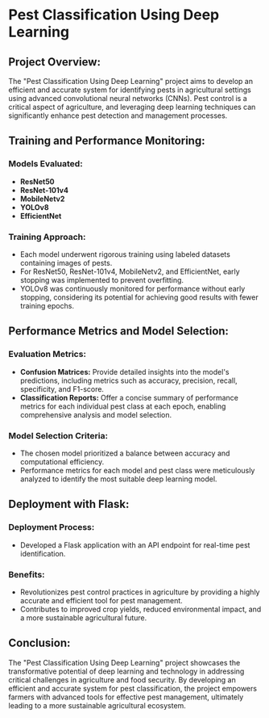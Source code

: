 # Pest Classification Using Deep Learning

## Project Overview:

The "Pest Classification Using Deep Learning" project aims to develop an efficient and accurate system for identifying pests in agricultural settings using advanced convolutional neural networks (CNNs). Pest control is a critical aspect of agriculture, and leveraging deep learning techniques can significantly enhance pest detection and management processes.

## Training and Performance Monitoring:

### Models Evaluated:
- **ResNet50**
- **ResNet-101v4**
- **MobileNetv2**
- **YOLOv8**
- **EfficientNet**

### Training Approach:
- Each model underwent rigorous training using labeled datasets containing images of pests.
- For ResNet50, ResNet-101v4, MobileNetv2, and EfficientNet, early stopping was implemented to prevent overfitting.
- YOLOv8 was continuously monitored for performance without early stopping, considering its potential for achieving good results with fewer training epochs.

## Performance Metrics and Model Selection:

### Evaluation Metrics:
- **Confusion Matrices:** Provide detailed insights into the model's predictions, including metrics such as accuracy, precision, recall, specificity, and F1-score.
- **Classification Reports:** Offer a concise summary of performance metrics for each individual pest class at each epoch, enabling comprehensive analysis and model selection.

### Model Selection Criteria:
- The chosen model prioritized a balance between accuracy and computational efficiency.
- Performance metrics for each model and pest class were meticulously analyzed to identify the most suitable deep learning model.

## Deployment with Flask:

### Deployment Process:
- Developed a Flask application with an API endpoint for real-time pest identification.

### Benefits:
- Revolutionizes pest control practices in agriculture by providing a highly accurate and efficient tool for pest management.
- Contributes to improved crop yields, reduced environmental impact, and a more sustainable agricultural future.

## Conclusion:

The "Pest Classification Using Deep Learning" project showcases the transformative potential of deep learning and technology in addressing critical challenges in agriculture and food security. By developing an efficient and accurate system for pest classification, the project empowers farmers with advanced tools for effective pest management, ultimately leading to a more sustainable agricultural ecosystem.
